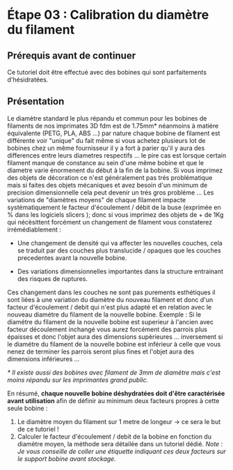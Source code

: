 # Étape 03 : Calibration du diamètre du filament

## Prérequis avant de continuer
Ce tutoriel doit être effectué avec des bobines qui sont parfaitements d'hésidratées. 

## Présentation
Le diamètre standard le plus répandu et commun pour les bobines de filaments de nos imprimates 3D fdm est de 1.75mm* néanmoins à matiére équivalente (PETG, PLA, ABS ...) par nature chaque bobine de filament est différente voir "unique" du fait même si vous achetez plusieurs lot de bobines chez un même fournisseur il y a fort à parier qu'il y aura des differences entre leurs diametres respectifs ... le pire cas est lorsque certain filament manque de constance au sein d'une même bobine et que le diametre varie énormenent du début à la fin de la bobine. Si vous imprimez des objets de décoration ce n'est généralement pas trés problématique mais si faites des objets mécaniques et avez besoin d'un minimum de precision dimensionnelle cela peut devenir un trés gros probléme ... Les variations de "diamètres moyens" de chaque filament impacte systématiquement le facteur d'écoulement / débit de la buse (exprimée en % dans les logiciels slicers ); donc si vous imprimez des objets de + de 1Kg qui nécèsittent forcément un changement de filament vous constaterez irrémédiablement :

- Une changement de densité qui va affecter les nouvelles couches, cela se traduit par des couches plus translucide / opaques que les couches precedentes avant la nouvelle bobine.
  
- Des variations dimensionnelles importantes dans la structure entrainant des risques de ruptures.

Ces changement dans les couches ne sont pas purements esthétiques il sont liées à une variation du diamètre du nouveau filament et donc d'un facteur d'écoulement / debit qui n'est plus adapté et en relation avec le nouveau diamétre du filament de la nouvelle bobine. Exemple : Si le diamétre du filament de la nouvelle bobine est superieur à l'ancien avec facteur découlement inchangé vous aurez forcément des parrois plus épaisses et donc l'objet aura des dimensions supèrieures ... inversement si le diamétre du filament de la nouvelle bobine est inférieur à celle que vous nenez de terminer les parrois seront plus fines et l'objet aura des dimensions inférieures ... 

_* Il existe aussi des bobines avec filament de 3mm de diamètre mais c'est moins répandu sur les imprimantes grand public._

En résumé, **chaque nouvelle bobine déshydratées doit d'être caractérisée avant utilisation** afin de définir au minimum deux facteurs propres à cette seule bobine :
1) Le diamètre moyen du filament sur 1 metre de longeur -> ce sera le but de ce tutoriel !
2) Calculer le facteur d'écoulement / debit de la bobine en fonction du diamètre moyen, la méthode sera détailée dans un tutoriel dédié.
_Note : Je vous conseille de coller une étiquette indiquant ces deux facteurs sur le support bobine avant stockage._

  




